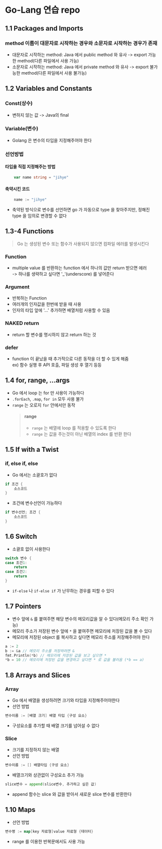 # Go-Lang 연습 repo

## 1.1 Packages and Imports
### method 이름이 대문자로 시작하는 경우와 소문자로 시작하는 경우가 존재
  - 대문자로 시작하는 method: Java 에서 public method 와 유사 -> export 가능한 method(다른 파일에서 사용 가능)
  - 소문자로 시작하는 method: Java 에서 private method 와 유사 -> export 불가능한 method(다른 파일에서 사용 불가능)

## 1.2 Variables and Constants
### Const(상수)
- 변하지 않는 값 -> Java의 final
### Variable(변수)
- Golang 은 변수의 타입을 지정해주어야 한다


### 선언방법
#### 타입을 직접 지정해주는 방법
```go 
    var name string = "jihye" 
```
#### 축약시킨 코드
```go 
    name := "jihye"
```
- 축약된 방식으로 변수를 선언하면 go 가 자동으로 type 을 찾아주지만, 정해진 type 을 임의로 변경할 수 없다

## 1.3-4 Functions
> Go 는 생성된 변수 또는 함수가 사용되지 않으면 컴파일 에러를 발생시킨다

### Function
- multiple value 를 반환하는 function  에서 하나의 값만 return 받으면 에러  
    -> 하나를 생략하고 싶다면 '_'(underscore) 를 넣어준다

### Argument
- 반복하는 Function
- 여러개의 인자값을 한번에 받을 때 사용
- 인자의 타입 앞에 '...' 추가하면 배열처럼 사용할 수 있음

### NAKED return
- return 할 변수를 명시하지 않고 return 하는 것

### defer
- function 이 끝났을 때 추가적으로 다른 동작을 더 할 수 있게 해줌  
  ex) 함수 실행 후 API 호출, 파일 생성 후 열기 등등

## 1.4 for, range, ...args
- Go 에서 loop 는 for 만 사용이 가능하다
- `.forEach`, `.map`, `for in` 모두 사용 불가
- `range` 는 오로지 `for` 안에서만 동작
    > #### range
    > - `range` 는 배열에 loop 를 적용할 수 있도록 한다
    > - `range` 는 값을 주는것이 아닌 배열의 index 를 반환 한다

## 1.5 If with a Twist
### if, else if, else
- Go 에서는 소괄호가 없다
```go
if 조건 {
	소스코드
}
```
- 조건에 변수선언이 가능하다
```go
if 변수선언; 조건 {
	소스코드
}
```

## 1.6 Switch
- 소괄호 없이 사용한다
```go
switch 변수 {
case 조건1:
	return 
case 조건2:
	return
}
```
- `if-else` 나 `if-else if` 가 난무하는 경우를 피할 수 있다

## 1.7 Pointers
- 변수 앞에 `&` 를 붙여주면 해당 변수의 메모리값을 알 수 있다(메모리 주소 확인 가능)
- 메모리 주소가 저장된 변수 앞에 `*` 을 붙여주면 메모리에 저장된 값을 볼 수 있다
- 메모리에 저장된 object 를 복사하고 싶다면 메모리 주소를 저장해주어야 한다

```go
a := 2
b := &a // 메모리 주소를 저장하려면 &
fmt.Println(*b) // 메모리에 저장된 값을 보고 싶으면 *
*b = 10 // 메모리에 저장된 값을 변경하고 싶다면 * 로 값을 불러옴 (*b == a)
```

## 1.8 Arrays and Slices
### Array
- Go 에서 배열을 생성하려면 크기와 타입을 지정해주어야한다
- 선언 방법
```go
변수이름 := [배열 크기] 배열 타입 {구성 요소}
```
- 구성요소를 추가할 때 배열 크기를 넘어설 수 없다
### Slice
- 크기를 지정하지 않는 배열
- 선언 방법
```go
변수이름 := [] 배열타입 {구성 요소}
```
- 배열크기와 상관없이 구성요소 추가 가능
```go
slice변수 = append(slice변수, 추가하고 싶은 값)
```
- append 함수는 slice 와 값을 받아서 새로운 slice 변수를 반환한다

## 1.10 Maps
- 선언 방법
```go
변수명 := map[key 자료형]value 자료형 {데이터}
```
- range 를 이용한 반복문에서도 사용 가능

